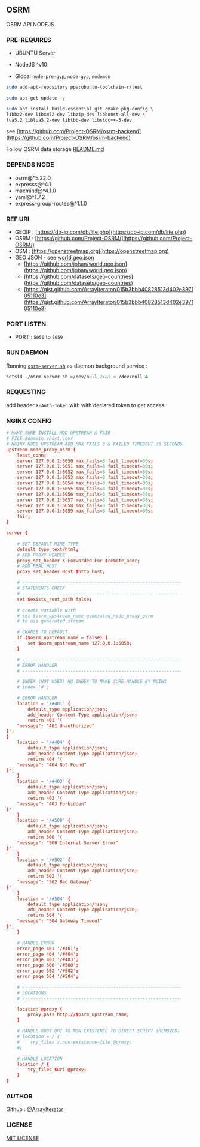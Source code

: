 ## OSRM
OSRM API NODEJS

### PRE-REQUIRES

- UBUNTU Server

- NodeJS ^v10

- Global `node-pre-gyp`, `node-gyp`, `nodemon`


```bash
sudo add-apt-repository ppa:ubuntu-toolchain-r/test

sudo apt-get update -y

sudo apt install build-essential git cmake pkg-config \
libbz2-dev libxml2-dev libzip-dev libboost-all-dev \
lua5.2 liblua5.2-dev libtbb-dev libstdc++-5-dev

```

see [https://github.com/Project-OSRM/osrm-backend](https://github.com/Project-OSRM/osrm-backend)

Follow OSRM data storage [README.md](storage/data/osrm/README.md)


### DEPENDS NODE

- osrm@^5.22.0
- expresss@^4.1
- maxmind@^4.1.0
- yaml@^1.7.2
- express-group-routes@^1.1.0

### REF URI

- GEOIP : [https://db-ip.com/db/lite.php](https://db-ip.com/db/lite.php)
- OSRM : [https://github.com/Project-OSRM/](https://github.com/Project-OSRM/)
- OSM : [https://openstreetmap.org](https://openstreetmap.org)
- GEO JSON - see [world.geo.json](world.geo.json)
    - [https://github.com/johan/world.geo.json](https://github.com/johan/world.geo.json)
    - [https://github.com/datasets/geo-countries](https://github.com/datasets/geo-countries)
    - [https://gist.github.com/ArrayIterator/015b3bbb40828513d402e397105110e3](https://gist.github.com/ArrayIterator/015b3bbb40828513d402e397105110e3)

### PORT LISTEN

- PORT : `5050` to `5059`

### RUN DAEMON


Running [`osrm-server.sh`](osrm-server.sh) as daemon background service :


```bash
setsid ./osrm-server.sh >/dev/null 2>&1 < /dev/null &
```

### REQUESTING

add header `X-Auth-Token` with with declared token to get access


### NGINX CONFIG


```conf
# MAKE SURE INSTALL MOD UPSTREAM & FAIR
# FILE $domain.vhost.conf
# NGINX NODE UPSTREAM ADD MAX FAILS 3 & FAILED TIMEDOUT 30 SECONDS
upstream node_proxy_osrm {
    least_conn;
    server 127.0.0.1:5050 max_fails=3 fail_timeout=30s;
    server 127.0.0.1:5051 max_fails=3 fail_timeout=30s;
    server 127.0.0.1:5052 max_fails=3 fail_timeout=30s;
    server 127.0.0.1:5053 max_fails=3 fail_timeout=30s;
    server 127.0.0.1:5054 max_fails=3 fail_timeout=30s;
    server 127.0.0.1:5055 max_fails=3 fail_timeout=30s;
    server 127.0.0.1:5056 max_fails=3 fail_timeout=30s;
    server 127.0.0.1:5057 max_fails=3 fail_timeout=30s;
    server 127.0.0.1:5058 max_fails=3 fail_timeout=30s;
    server 127.0.0.1:5059 max_fails=3 fail_timeout=30s;
    fair;
}

server {

    # SET DEFAULT MIME TYPE
    default_type text/html;
    # ADD PROXY HEADER
    proxy_set_header X-Forwarded-For $remote_addr;
    # ADD REAL HOST
    proxy_set_header Host $http_host;

    # ------------------------------------------------------------
    # STATEMENTS CHECK
    # ------------------------------------------------------------
    set $exists_root_path false;

    # create variable with
    # set $osrm_upstream_name generated_node_proxy_osrm
    # to use generated stream

    # CHANGE TO DEFAULT
    if ($osrm_upstream_name = false) {
        set $osrm_upstream_name 127.0.0.1:5050;
    }

    # ------------------------------------------------------------
    # ERROR HANDLER
    # ------------------------------------------------------------

    # INDEX (NOT USED) NO INDEX TO MAKE SURE HANDLE BY NGINX
    # index '#';

    # ERROR HANDLER
    location = '/#401' {
        default_type application/json;
        add_header Content-Type application/json;
        return 401 '{
    "message": "401 Unauthorized"
}';
}
    location = '/#404' {
        default_type application/json;
        add_header Content-Type application/json;
        return 404 '{
    "message": "404 Not Found"
}';
    }
    location = '/#403' {
        default_type application/json;
        add_header Content-Type application/json;
        return 403 '{
    "message": "403 Forbidden"
}';
    }
    location = '/#500' {
        default_type application/json;
        add_header Content-Type application/json;
        return 500 '{
    "message": "500 Internal Server Error"
}';
    }
    location = '/#502' {
        default_type application/json;
        add_header Content-Type application/json;
        return 502 '{
    "message": "502 Bad Gateway"
}';
    }
    location = '/#504' {
        default_type application/json;
        add_header Content-Type application/json;
        return 504 '{
    "message": "504 Gateway Timeout"
}';
    }

    # HANDLE ERROR
    error_page 401 '/#401';
    error_page 404 '/#404';
    error_page 403 '/#403';
    error_page 500 '/#500';
    error_page 502 '/#502';
    error_page 504 '/#504';

    # ------------------------------------------------------------
    # LOCATIONS
    # ------------------------------------------------------------

    location @proxy {
        proxy_pass http://$osrm_upstream_name;
    }

    # HANDLE ROOT URI TO NON EXISTENCE TO DIRECT SCRIPT (REMOVED)
    # location = / {
    #    try_files /.non-existence-file @proxy;
    #}

    # HANDLE LOCATION
    location / {
        try_files $uri @proxy;
    }
}

```

### AUTHOR

Github : [@ArrayIterator](https://github.com/ArrayIterator)


### LICENSE

[MIT LICENSE](LICENSE)

